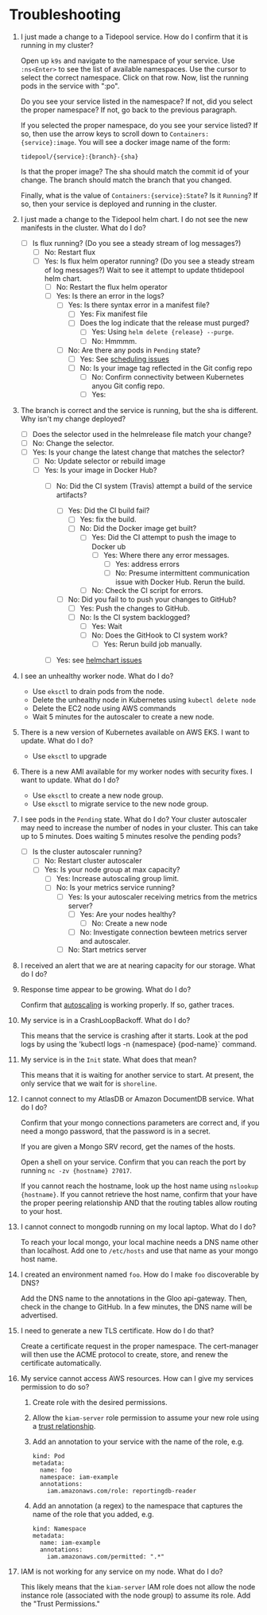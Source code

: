 # Troubleshooting

1. <a name="confirm"></a>I just made a change to a Tidepool service. How do I confirm that it is running in my cluster?

    Open up `k9s` and navigate to the namespace of your service. Use `:ns<Enter>` to see the list of available namespaces.  Use the cursor to select the correct namespace.  Click on that row. Now, list the running pods in the service with ":po<Enter>".

    Do you see your service listed in the namespace?  If not, did you select the proper namespace? If not, go back to the previous paragraph.

    If you selected the proper namespace, do you see your service listed?  If so, then use the arrow keys to scroll down to `Containers:{service}:image`. You will see a docker image name of the form:

    ```
    tidepool/{service}:{branch}-{sha}
    ```

     Is that the proper image? The sha should match the commit id of your change. The branch should match the branch that you changed.

    Finally, what is the value of `Containers:{service}:State`? Is it `Running`?  If so, then your service is deployed and running in the cluster.

1. <a name="helmchart"></a>I just made a change to the Tidepool helm chart.  I do not see the new manifests in the cluster.  What do I do?

    - [ ] Is flux running? (Do you see a steady stream of log messages?)
        - [ ] No: Restart flux
        - [ ] Yes:  Is flux helm operator running? (Do you see a steady stream of log messages?) Wait to see it attempt to update thtidepool helm chart.
            - [ ] No: Restart the flux helm operator
            - [ ] Yes: Is there an error in the logs?
                - [ ] Yes: Is there syntax error in a manifest file?
                    - [ ] Yes: Fix manifest file
                    - [ ] Does the log indicate that the release must purged?
                        - [ ] Yes: Using `helm delete {release} --purge`.
                        - [ ] No: Hmmmm.
                - [ ] No: Are there any pods in `Pending` state?
                    - [ ] Yes: See [scheduling issues](#scheduling)
                    - [ ] No: Is your image tag reflected in the Git config repo
                        - [ ] No: Confirm connectivity between Kubernetes anyou Git config repo.
                        - [ ] Yes:

1. <a name="service"></a>The branch is correct and the service is running, but the sha is different. Why isn't my change deployed?

    - [ ] Does the selector used in the helmrelease file match your change? 
    - [ ] No: Change the selector.
    - [ ] Yes: Is your change the latest change that matches the selector?
        - [ ] No: Update selector or rebuild image
        - [ ] Yes: Is your image in Docker Hub?  
            - [ ] No: Did the CI system (Travis) attempt a build of the service artifacts? 
                - [ ] Yes: Did the CI build fail?
                    - [ ] Yes: fix the build.
                    - [ ] No: Did the Docker image get built?
                        - [ ] Yes: Did the CI attempt to push the image to Docker ub
                            - [ ] Yes: Where there any error messages.
                                - [ ] Yes: address errors
                                - [ ] No: Presume intermittent communication issue with Docker Hub. Rerun the build. 
                        - [ ] No: Check the CI script for errors.
                - [ ] No: Did you fail to to push your changes to GitHub?
                    - [ ] Yes: Push the changes to GitHub.
                    - [ ] No: Is the CI system backlogged?
                        - [ ] Yes: Wait
                        - [ ] No: Does the GitHook to CI system work?
                            - [ ] Yes: Rerun build job manually.
            - [ ] Yes: see [helmchart issues](#helmchart)
 

1. <a name="node"></a>I see an unhealthy worker node.  What do I do?
   - Use `eksctl` to drain pods from the node.
   - Delete the unhealthy node in Kubernetes using `kubectl delete node`
   - Delete the EC2 node using AWS commands
   - Wait 5 minutes for the autoscaler to create a new node.
  
1. <a name="k8sversion"></a>There is a new version of Kubernetes available on AWS EKS. I want to update. What do I do?
   - Use `eksctl` to upgrade 

1. <a name="ami"></a>There is a new AMI available for my worker nodes with security fixes. I want to update. What do I do?
   - Use `eksctl` to create a new node group.
   - Use `eksctl` to migrate service to the new node group.

1. <a name="scheduling"></a>I see pods in the `Pending` state.  What do I do?
  Your cluster autoscaler may need to increase the number of nodes in your cluster.  This can take up to 5 minutes. Does waiting 5 minutes resolve the pending pods?

    - [ ] Is the cluster autoscaler running?
        - [ ] No: Restart cluster autoscaler
        - [ ] Yes: Is your node group at max capacity?
            - [ ] Yes: Increase autoscaling group limit.
            - [ ] No: Is your metrics service running?
                - [ ] Yes: Is your autoscaler receiving metrics from the metrics server?
                   - [ ] Yes: Are your nodes healthy?
                       - [ ] No: Create a new node
                   - [ ] No: Investigate connection bewteen metrics server and autoscaler.
                - [ ] No: Start metrics server

1. I received an alert that we are at nearing capacity for our storage. What do I do?

1. Response time appear to be growing. What do I do?

    Confirm that [autoscaling](#scheduling) is working properly. If so, gather traces.

1. My service is in a CrashLoopBackoff.  What do I do?
 
    This means that the service is crashing after it starts. Look at the pod logs by using the 'kubectl logs -n {namespace} {pod-name}` command.

1. My service is in the `Init` state. What does that mean?

   This means that it is waiting for another service to start.  At present, the only service that we wait for is `shoreline`.

1. I cannot connect to my AtlasDB or Amazon DocumentDB service.  What do I do?

    Confirm that your mongo connections parameters are correct and, if you need a mongo password, that the password is in a secret.  

    If you are given a Mongo SRV record, get the names of the hosts.

    Open a shell on your service.  Confirm that you can reach the port by running `nc -zv {hostname} 27017`.

    If you cannot reach the hostname, look up the host name using `nslookup {hostname}`.  If you cannot retrieve the host name, confirm that your have the proper peering relationship AND that the routing tables allow routing to your host.

1. I cannot connect to mongodb running on my local laptop. What do I do?

    To reach your local mongo, your local machine needs a DNS name other than localhost.  Add one to `/etc/hosts` and use that name as your mongo host name.

1. I created an environment named `foo`. How do I make `foo` discoverable by DNS?

   Add the DNS name to the annotations in the Gloo api-gateway. Then, check in the change to GitHub.  In a few minutes, the DNS name will be advertised.

1. I need to generate a new TLS certificate. How do I do that?

   Create a certificate request in the proper namespace. The cert-manager will then use the ACME protocol to create, store, and renew the certificate automatically.

1. My service cannot access AWS resources.  How can I give my services permission to do so?

   1. Create role with the desired permissions.
   1. Allow the `kiam-server` role permission to assume your new role using a [trust relationship](https://docs.aws.amazon.com/IAM/latest/UserGuide/id_roles_manage_modify.html).
   1. Add an annotation to your service with the name of the role, e.g.
      ```
      kind: Pod
      metadata:
        name: foo
        namespace: iam-example
        annotations:
          iam.amazonaws.com/role: reportingdb-reader
      ```
   1. Add an annotation (a regex) to the namespace that captures the name of the role that you added, e.g. 

      ```
      kind: Namespace
      metadata:
        name: iam-example
        annotations:
          iam.amazonaws.com/permitted: ".*"
      ```

1. IAM is not working for any service on my node. What do I do?

   This likely means that the `kiam-server` IAM role does not allow the node instance role (associated with the node group) to assume its role. Add the "Trust Permissions."
